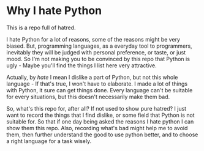 # Why I hate Python

This is a repo full of hatred. 

I hate Python for a lot of reasons, some of the reasons might be very biased. 
But, programming languages, as a everyday tool to programmers, inevitably they 
will be judged with personal preference, or taste, or just mood. So I'm not 
making you to be convinced by this repo that Python is ugly - Maybe you'll 
find the things I list here very attractive.

Actually, by _hate_ I mean I dislike a part of Python, but not this whole 
language - If that's true, I won't have to elaborate. I made a lot of things
with Python, it sure can get things done. Every language can't be suitable 
for every situations, but this doesn't necessarily make them bad. 

So, what's this repo for, after all? If not used to show pure hatred? I just 
want to record the things that I find dislike, or some field that Python is not
suitable for. So that if one day being asked the reasons I hate python I can 
show them this repo. Also, recording what's bad might help me to avoid them, 
then further understand the good to use python better, and to choose a right 
language for a task wisely.
